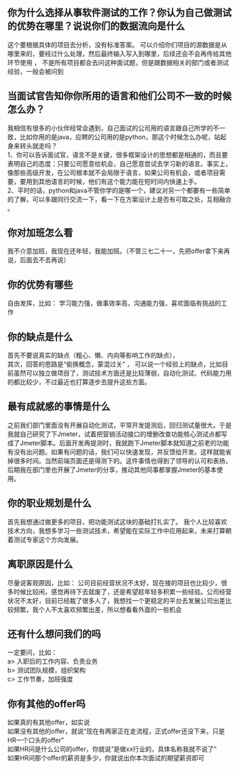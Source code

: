 ## 你为什么选择从事软件测试的工作？你认为自己做测试的优势在哪里？说说你们的数据流向是什么  
这个要根据具体的项目去分析，没有标准答案。
可以介绍你们项目的源数据是从哪里来的，要经过什么处理，然后最终输入写入到哪里，后续还会不会再传给其他环节使用 ， 不是所有项目都会去问这种面试题，但是跟数据相关的部门或者测试经验，一般会被问到
 
## 当面试官告知你你所用的语言和​他们公司不一致的时候怎么办？
我相信有很多的小伙伴经常会遇到，自己面试的公司用的语言跟自己所学的不一致，比如你用的是java，应聘的公司用的是python，​那这个时候怎么办呢，站起身来转头就走吗？  
1、你可以告诉面试官，语言不是关键，很多框架设计的思想都是相通的，而且要表明自己的态度：只要公司愿意给机会，自己愿意尝试去学习新的语言。事实上，像那些高级开发，在公司根本就不会局限于语言，如果公司有机会，或者项目需要，要用到其他语言的时候，他们有这个能力能在短时间内快速上手​。  
2、平时的话，python和java不管你学的是哪一个，建议对另一个都要有一些简单的了解，可以多跟同行交流一下，看一下在方案设计上是否有可取之处，互相融合​。

## 你对加班怎么看
我不介意加班，我现在还年轻，我能加班。（不管三七二十一，先把offer拿下来再说，后面去不去再说）

## 你的优势有哪些
自由发挥，比如：
学习能力强，做事效率高，沟通能力强，喜欢面临有挑战的工作

## 你的缺点是什么
首先不要说真实的缺点（粗心、懒、内向等影响工作的缺点），  
其次，回答的思路是“偷换概念，蒙混过关” ， 
可以说一个经验上的缺点，比如目前虽然可以独立做项目了，测试技术方面还是比较薄弱，自动化测试、代码能力用的都比较少，不过最近也打算逐步去提升这些方面。

## 最有成就感的事情是什么
之前我们部门里面没有开展自动化测试，平常开发提测后，回归测试量很大。于是我就自己研究了下Jmeter，试着把营销活动接口的增删改查功能核心测试点都写成了Jmeter脚本。后面开发再提测时，我就跑下Jmeter脚本就知道之前老的功能有没有出问题。如果有问题的话，我们可以快速发现，并反馈给开发。这样就能省掉很多时间。当然前端页面还是得测下的。这件事情也得到了领导的认可和表扬，后期我在部门里也开展了Jmeter的分享，推动其他同事都掌握Jmeter的基本使用。

## 你的职业规划是什么
首先我想通过做更多的项目，把功能测试这块的基础打扎实了。
我个人比较喜欢技术方向，我想多学习一些测试技术，希望能在实际工作中应用起来，未来打算朝着测试专家这个方向发展。

## 离职原因是什么
尽量说客观原因，比如：
公司目前经营状况不太好，现在接的项目也比较少，很多时候比较闲，感觉再待下去就废了，还是希望趁年轻多积累一些经验。公司经营状况不太好，目前已经裁了很多人了，我想找一个更稳定的平台去发展公司出差比较频繁，我个人不太喜欢频繁出差，所以想看看外面的一些机会

## 还有什么想问我们的吗
一定要问，比如：  
a> 入职后的工作内容、负责业务  
b> 测试团队规模，组织架构  
c> 工作节奏，加班强度  

## 你有其他的offer吗
如果真的有其他offer，如实说  
如果没有其他的offer，就说“现在有两家正在走流程，正式offer还没下来，只是HR一个口头的offer”  
如果HR问是什么公司的offer，你就说“是做xx行业的，具体名称我就不说了”  
如果HR问那个offer的薪资是多少，你就说出你本次面试的期望薪资即可  


